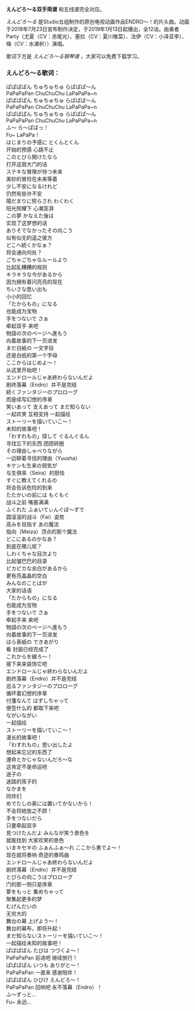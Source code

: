 

**えんどろ～る双手简谱** 和五线谱完全对应。

_えんどろ～る_
是Studio五组制作的原创电视动画作品ENDRO～！的片头曲。动画于2018年7月23日宣布制作决定，于2019年1月13日起播出，全12话。由勇者Party（尤夏（CV：赤尾光）、塞拉（CV：夏川椎菜）、法伊（CV：小泽亚李）、梅（CV：水濑祈））演唱。

歌词下方是 _えんどろ～る钢琴谱_ ，大家可以免费下载学习。

### えんどろ～る歌词：

ぱぱぱぱん ちゅちゅちゅ らぱぱぱ～ん  
PaPaPaPan ChuChuChu LaPaPaPa~n  
ぱぱぱぱん ちゅちゅちゅ らぱぱぱ～ん  
PaPaPaPan ChuChuChu LaPaPaPa~n  
ぱぱぱぱん ちゅちゅちゅ らぱぱぱ～ん  
PaPaPaPan ChuChuChu LaPaPaPa~n  
ふ～ ら～ぱぱっ！  
Fu~ LaPaPa！  
はじまりの予感に とくんとくん  
开始的预感 心跳不止  
このとびら開けたなら  
打开这扇大门的话  
ステキな冒険が待つ未来  
美妙的冒险在未来等着  
少し不安になるけれど  
仍然有些许不安  
陽だまりに照らされ わくわく  
阳光照耀下 心潮澎湃  
この夢 かなえた後は  
实现了这梦想的话  
ありそでなかったその向こう  
似有似无的遥之彼方  
どこへ続くかなぁ？  
将会通向何处？  
ごちゃごちゃなルールより  
比起乱糟糟的规则  
キラキラな今があるから  
因为拥有着闪亮亮的现在  
ちいさな思い出も  
小小的回忆  
「たからもの」になる  
也能成为宝物  
手をつないで さぁ  
牵起双手 来吧  
物語の次のページへ進もう  
向着故事的下一页进发  
まだ白紙の 一文字目  
还是白纸的第一个字母  
ここからはじめよ～！  
从这里开始吧！  
エンドロールじゃあ終わらないんだよ  
剧终落幕（Endro）并不是完结  
続くファンタジーのプロローグ  
而是续写幻想的序章  
笑いあって 支えあって まだ知らない  
一起欢笑 互相支持 一起描绘  
ストーリーを描いていこ～！  
未知的故事吧！  
「わすれもの」探して ぐるんぐるん  
寻找忘下的东西 团团转圈  
その理由しゃべりながら  
一边聊着寻找的理由（Yuusha）  
キケンも生来の弱気が  
与生俱来（Seira）的胆怯  
すぐに教えてくれるの  
将会告诉危险的到来  
たたかいの前には もぐもぐ  
战斗之前 嘴塞满满  
ふくれた ふぁいてぃんぐぽ～ずで  
圆滚滚的战斗（Fai）姿势  
高みを目指す あの魔法  
指向（Meiza）顶点的那个魔法  
どこにあるのかなあ？  
到底在哪儿呢？  
しわくちゃな目次より  
比起皱巴巴的目录  
ピカピカな余白があるから  
更有亮晶晶的空白  
みんなのことばが  
大家的话语  
「たからもの」になる  
也能成为宝物  
手をつないで さぁ  
牵起手来 来吧  
物語の次のページへ進もう  
向着故事的下一页进发  
ほら表紙の できあがり  
看 封面已经完成了  
これからを綴ろ～！  
接下来来装饰它吧  
エンドロールじゃ終わらないんだよ  
剧终落幕（Endro）并不是完结  
巡るファンタジーのプロローグ  
循环着幻想的序章  
付箋なんて はずしちゃって  
便签什么的 都取下来吧  
ながいながい  
一起描绘  
ストーリーを描いていこ～！  
漫长的故事吧！  
「わすれもの」思い出したよ  
想起来忘记的东西了  
運命とかじゃないんだろ～な  
这肯定不是命运吧  
迷子の  
迷路的孩子的  
なかまを  
同伴们  
めでたしの奥には置いてかないから！  
不会将她放之不顾！  
手をつないだら  
只要牵起双手  
見つけたんだよ みんなが笑う景色を  
就能找到 大家欢笑的景色  
いまキセキの ふぁんふぁ～れ ここから奏でよ～！  
现在就将奏响 奇迹的奏鸣曲  
エンドロールじゃあ終わらないんだよ  
剧终落幕（Endro）并不是完结  
とびらの向こうはプロローグ  
门的那一侧只是序章  
夢をもっと 集めちゃって  
聚集起更多的梦  
むげんだいの  
无穷大的  
舞台の幕 上げよう～！  
舞台的幕布，即将升起！  
まだ知らないストーリーを描いていこ～！  
一起描绘未知的故事吧！  
ぱぱぱぱん たびは つづくよ～！  
PaPaPaPan 前进吧 继续旅行！  
ぱぱぱぱん いつも ありがと～！  
PaPaPaPan 一直来 感谢陪伴！  
ぱぱぱぱん ひびけ えんどろ～！  
PaPaPaPan 回响吧 永不落幕（Endro）！  
ふ～ずっと…  
Fu~ 永远...

